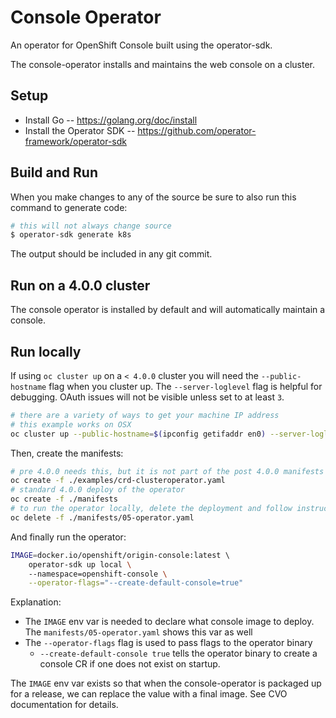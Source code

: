 # Console Operator

An operator for OpenShift Console built using the operator-sdk.

The console-operator installs and maintains the web console on a cluster.

## Setup

* Install Go -- https://golang.org/doc/install
* Install the Operator SDK -- https://github.com/operator-framework/operator-sdk

## Build and Run

When you make changes to any of the source be sure to also run this command to generate code:

```bash
# this will not always change source
$ operator-sdk generate k8s
```

The output should be included in any git commit.

## Run on a 4.0.0 cluster

The console operator is installed by default and will automatically maintain a console.  

## Run locally

If using `oc cluster up` on a `< 4.0.0` cluster you will need the `--public-hostname` flag when you cluster up. The
`--server-loglevel` flag is helpful for debugging. OAuth issues will not be visible unless set to at least `3`.

```bash 
# there are a variety of ways to get your machine IP address
# this example works on OSX
oc cluster up --public-hostname=$(ipconfig getifaddr en0) --server-loglevel 3 
```

Then, create the manifests:

```bash
# pre 4.0.0 needs this, but it is not part of the post 4.0.0 manifests payload
oc create -f ./examples/crd-clusteroperator.yaml
# standard 4.0.0 deploy of the operator
oc create -f ./manifests
# to run the operator locally, delete the deployment and follow instructions below
oc delete -f ./manifests/05-operator.yaml 
```

And finally run the operator:

```bash 
IMAGE=docker.io/openshift/origin-console:latest \ 
    operator-sdk up local \ 
    --namespace=openshift-console \
    --operator-flags="--create-default-console=true"
```

Explanation:

- The `IMAGE` env var is needed to declare what console image to deploy.  The `manifests/05-operator.yaml` shows this var as well
- The `--operator-flags` flag is used to pass flags to the operator binary
    - `--create-default-console true` tells the operator binary to create a console CR if one does not exist on startup.

The `IMAGE` env var exists so that when the console-operator is packaged up for a release, we can replace the value
with a final image.  See CVO documentation for details. 
